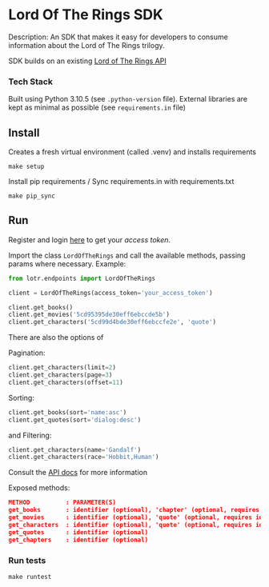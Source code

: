 # Lord Of The Rings SDK

Description: An SDK that makes it easy for developers to consume information about the Lord of The Rings trilogy.

SDK builds on an existing [Lord of The Rings API](https://the-one-api.dev/)


### Tech Stack
Built using Python 3.10.5 (see `.python-version` file). External libraries are kept as minimal as possible 
(see `requirements.in` file)


## Install
Creates a fresh virtual environment (called .venv) and installs requirements
```commandline
make setup
```


Install pip requirements / Sync requirements.in with requirements.txt
```commandline
make pip_sync
```


## Run
Register and login [here](https://the-one-api.dev/sign-up) to get your _access token_. 

Import the class `LordOfTheRings` and call the available methods, passing params where necessary. Example:
```python
from lotr.endpoints import LordOfTheRings

client = LordOfTheRings(access_token='your_access_token')

client.get_books()
client.get_movies('5cd95395de30eff6ebccde5b')
client.get_characters('5cd99d4bde30eff6ebccfe2e', 'quote')
```

There are also the options of 

Pagination:
```python
client.get_characters(limit=2)
client.get_characters(page=3)
client.get_characters(offset=11)
```

Sorting:
```python
client.get_books(sort='name:asc')
client.get_quotes(sort='dialog:desc')
```

and Filtering:
```python
client.get_characters(name='Gandalf')
client.get_characters(race='Hobbit,Human')
```

Consult the [API docs](https://the-one-api.dev/documentation) for more information

Exposed methods:
```json lines
METHOD          : PARAMETER(S)
get_books       : identifier (optional), 'chapter' (optional, requires identifier)
get_movies      : identifier (optional), 'quote' (optional, requires identifier)
get_characters  : identifier (optional), 'quote' (optional, requires identifier)
get_quotes      : identifier (optional)
get_chapters    : identifier (optional)
```

### Run tests
```commandline
make runtest
```
